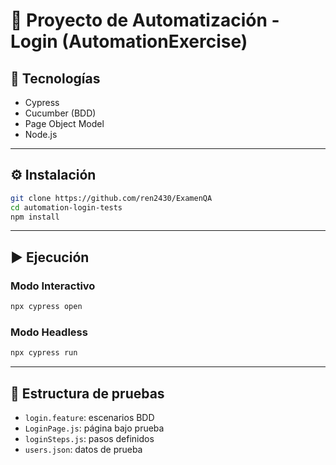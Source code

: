 
# 🚀 Proyecto de Automatización - Login (AutomationExercise)

## 🧰 Tecnologías
- Cypress
- Cucumber (BDD)
- Page Object Model
- Node.js

---

## ⚙️ Instalación
```bash
git clone https://github.com/ren2430/ExamenQA
cd automation-login-tests
npm install
```

---

## ▶️ Ejecución
### Modo Interactivo
```bash
npx cypress open
```

### Modo Headless
```bash
npx cypress run
```

---

## 🧪 Estructura de pruebas
- `login.feature`: escenarios BDD
- `LoginPage.js`: página bajo prueba
- `loginSteps.js`: pasos definidos
- `users.json`: datos de prueba
